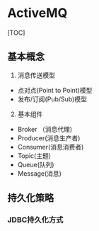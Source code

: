 # ActiveMQ

[TOC]

## 基本概念

1. 消息传送模型

- 点对点(Point to Point)模型
- 发布/订阅(Pub/Sub)模型

2. 基本组件

- Broker （消息代理)
- Producer(消息生产者)
- Consumer(消息消费者)
- Topic(主题)
- Queue(队列)
- Message(消息)



## 持久化策略

### JDBC持久化方式



